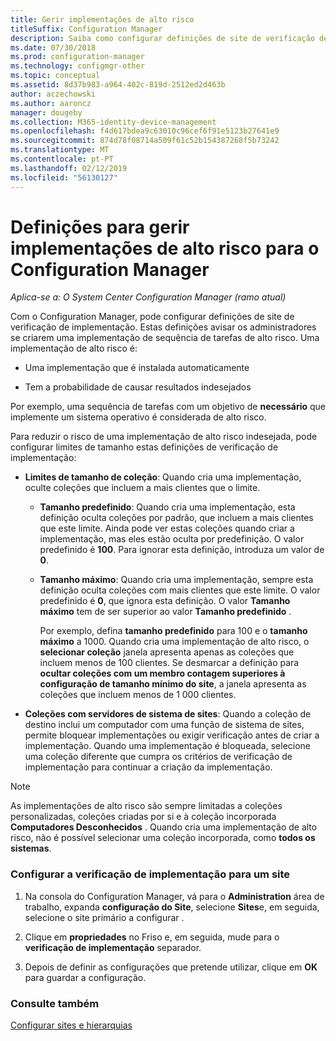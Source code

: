 ```yaml
---
title: Gerir implementações de alto risco
titleSuffix: Configuration Manager
description: Saiba como configurar definições de site de verificação de implementação no Configuration Manager para o avisar os administradores se criarem uma implementação de alto risco.
ms.date: 07/30/2018
ms.prod: configuration-manager
ms.technology: configmgr-other
ms.topic: conceptual
ms.assetid: 8d37b983-a964-402c-819d-2512ed2d463b
author: aczechowski
ms.author: aaroncz
manager: dougeby
ms.collection: M365-identity-device-management
ms.openlocfilehash: f4d617bdea9c63010c96cef6f91e5123b27641e9
ms.sourcegitcommit: 874d78f08714a509f61c52b154387268f5b73242
ms.translationtype: MT
ms.contentlocale: pt-PT
ms.lasthandoff: 02/12/2019
ms.locfileid: "56130127"
---
```

# <a name="settings-to-manage-high-risk-deployments-for-configuration-manager"></a>Definições para gerir implementações de alto risco para o Configuration Manager

*Aplica-se a: O System Center Configuration Manager (ramo atual)*


Com o Configuration Manager, pode configurar definições de site de verificação de implementação. Estas definições avisar os administradores se criarem uma implementação de sequência de tarefas de alto risco. Uma implementação de alto risco é:  

-   Uma implementação que é instalada automaticamente  

-   Tem a probabilidade de causar resultados indesejados  

Por exemplo, uma sequência de tarefas com um objetivo de **necessário** que implemente um sistema operativo é considerada de alto risco.  

Para reduzir o risco de uma implementação de alto risco indesejada, pode configurar limites de tamanho estas definições de verificação de implementação:  

- **Limites de tamanho de coleção**: Quando cria uma implementação, oculte coleções que incluem a mais clientes que o limite.  

  - **Tamanho predefinido**: Quando cria uma implementação, esta definição oculta coleções por padrão, que incluem a mais clientes que este limite. Ainda pode ver estas coleções quando criar a implementação, mas eles estão oculta por predefinição. O valor predefinido é **100**. Para ignorar esta definição, introduza um valor de **0**.  

  - **Tamanho máximo**: Quando cria uma implementação, sempre esta definição oculta coleções com mais clientes que este limite. O valor predefinido é **0**, que ignora esta definição. O valor **Tamanho máximo** tem de ser superior ao valor **Tamanho predefinido** .  

    Por exemplo, defina **tamanho predefinido** para 100 e o **tamanho máximo** a 1000. Quando cria uma implementação de alto risco, o **selecionar coleção** janela apresenta apenas as coleções que incluem menos de 100 clientes. Se desmarcar a definição para **ocultar coleções com um membro contagem superiores à configuração de tamanho mínimo do site**, a janela apresenta as coleções que incluem menos de 1 000 clientes.  

- **Coleções com servidores de sistema de sites**: Quando a coleção de destino inclui um computador com uma função de sistema de sites, permite bloquear implementações ou exigir verificação antes de criar a implementação. Quando uma implementação é bloqueada, selecione uma coleção diferente que cumpra os critérios de verificação de implementação para continuar a criação da implementação.  

> [!NOTE]  
>  As implementações de alto risco são sempre limitadas a coleções personalizadas, coleções criadas por si e à coleção incorporada **Computadores Desconhecidos** . Quando cria uma implementação de alto risco, não é possível selecionar uma coleção incorporada, como **todos os sistemas**.  

### <a name="configure-deployment-verification-for-a-site"></a>Configurar a verificação de implementação para um site  

1.  Na consola do Configuration Manager, vá para o **Administration** área de trabalho, expanda **configuração do Site**, selecione **Sites**e, em seguida, selecione o site primário a configurar .  

2.  Clique em **propriedades** no Friso e, em seguida, mude para o **verificação de implementação** separador.  

3.  Depois de definir as configurações que pretende utilizar, clique em **OK** para guardar a configuração.  


### <a name="see-also"></a>Consulte também  
 [Configurar sites e hierarquias](/sccm/core/servers/deploy/configure/configure-sites-and-hierarchies)
